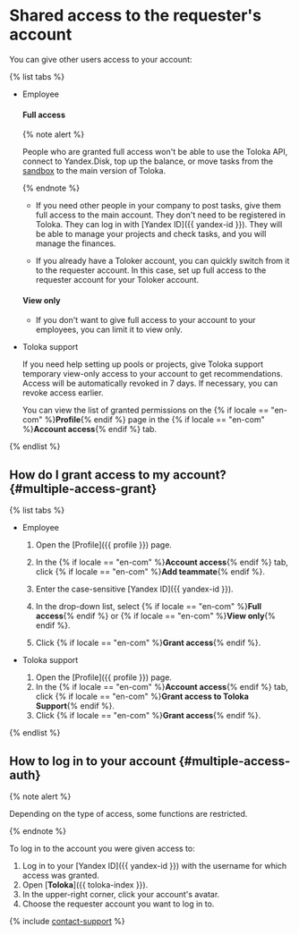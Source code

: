 # Shared access to the requester's account

You can give other users access to your account:

{% list tabs %}

- Employee

  #### Full access

  {% note alert %}

  People who are granted full access won't be able to use the Toloka API, connect to Yandex.Disk, top up the balance, or move tasks from the [sandbox](../../glossary.md#sandbox) to the main version of Toloka.

  {% endnote %}


  - If you need other people in your company to post tasks, give them full access to the main account. They don't need to be registered in Toloka. They can log in with [Yandex ID]({{ yandex-id }}). They will be able to manage your projects and check tasks, and you will manage the finances.

  - If you already have a Toloker account, you can quickly switch from it to the requester account. In this case, set up full access to the requester account for your Toloker account.


  #### View only

  - If you don't want to give full access to your account to your employees, you can limit it to view only.

- Toloka support

  If you need help setting up pools or projects, give Toloka support temporary view-only access to your account to get recommendations. Access will be automatically revoked in 7 days. If necessary, you can revoke access earlier.

  You can view the list of granted permissions on the {% if locale == "en-com" %}**Profile**{% endif %} page in the {% if locale == "en-com" %}**Account access**{% endif %} tab.

{% endlist %}

## How do I grant access to my account? {#multiple-access-grant}

{% list tabs %}

- Employee

  1. Open the [Profile]({{ profile }}) page.

  1. In the {% if locale == "en-com" %}**Account access**{% endif %} tab, click {% if locale == "en-com" %}**Add teammate**{% endif %}.
  1. Enter the case-sensitive [Yandex ID]({{ yandex-id }}).

  1. In the drop-down list, select {% if locale == "en-com" %}**Full access**{% endif %} or {% if locale == "en-com" %}**View only**{% endif %}.

  1. Click {% if locale == "en-com" %}**Grant access**{% endif %}.

- Toloka support

  1. Open the [Profile]({{ profile }}) page.
  1. In the {% if locale == "en-com" %}**Account access**{% endif %} tab, click {% if locale == "en-com" %}**Grant access to Toloka Support**{% endif %}.
  1. Click {% if locale == "en-com" %}**Grant access**{% endif %}.

{% endlist %}

## How to log in to your account {#multiple-access-auth}

{% note alert %}

Depending on the type of access, some functions are restricted.

{% endnote %}


To log in to the account you were given access to:

1. Log in to your [Yandex ID]({{ yandex-id }}) with the username for which access was granted.
1. Open [**Toloka**]({{ toloka-index }}).
1. In the upper-right corner, click your account's avatar.
1. Choose the requester account you want to log in to.


{% include [contact-support](../_includes/contact-support-help.md) %}
